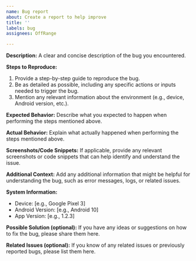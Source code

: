 ```yaml
---
name: Bug report
about: Create a report to help improve
title: ''
labels: bug
assignees: OffRange

---
```


**Description:**
A clear and concise description of the bug you encountered.

**Steps to Reproduce:**
1. Provide a step-by-step guide to reproduce the bug.
2. Be as detailed as possible, including any specific actions or inputs needed to trigger the bug.
3. Mention any relevant information about the environment (e.g., device, Android version, etc.).

**Expected Behavior:**
Describe what you expected to happen when performing the steps mentioned above.

**Actual Behavior:**
Explain what actually happened when performing the steps mentioned above.

**Screenshots/Code Snippets:**
If applicable, provide any relevant screenshots or code snippets that can help identify and understand the issue.

**Additional Context:**
Add any additional information that might be helpful for understanding the bug, such as error messages, logs, or related issues.

**System Information:**
- Device: [e.g., Google Pixel 3]
- Android Version: [e.g., Android 10]
- App Version: [e.g., 1.2.3]

**Possible Solution (optional):**
If you have any ideas or suggestions on how to fix the bug, please share them here.

**Related Issues (optional):**
If you know of any related issues or previously reported bugs, please list them here.

